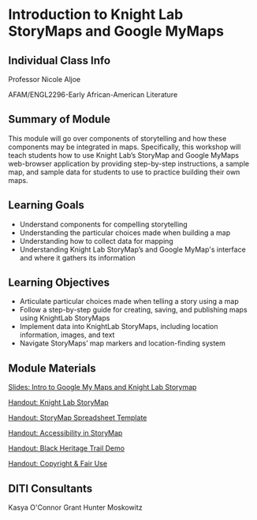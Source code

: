 <h1>Introduction to Knight Lab StoryMaps and Google MyMaps</h1>
<h2>Individual Class Info</h2>

Professor Nicole Aljoe

AFAM/ENGL2296-Early African-American Literature

<h2>Summary of Module</h2>

This module will go over components of storytelling and how these components may be integrated in maps. Specifically, this workshop will teach students how to use Knight Lab’s StoryMap and Google MyMaps web-browser application by providing step-by-step instructions, a sample map, and sample data for students to use to practice building their own maps. 

<h2>Learning Goals</h2>

* Understand components for compelling storytelling 
* Understanding the particular choices made when building a map
* Understanding how to collect data for mapping
* Understanding Knight Lab StoryMap’s and Google MyMap's interface and where it gathers its information

<h2>Learning Objectives</h2>

* Articulate particular choices made when telling a story using a map 
* Follow a step-by-step guide for creating, saving, and publishing maps using KnightLab StoryMaps
* Implement data into KnightLab StoryMaps, including location information, images, and text
* Navigate StoryMaps’ map markers and location-finding system 

<h2>Module Materials</h2>

[Slides: Intro to Google My Maps and Knight Lab Storymap](https://github.com/NULabNortheastern/digitalassignmentshowcase/blob/main/mapping/fa23-Aljoe-AFAM_ENGL2296-storymap_googlemymaps/Intro%20to%20Google%20MyMaps%20%26%20KnightLab.pdf)

[Handout: Knight Lab StoryMap](https://github.com/NULabNortheastern/digitalassignmentshowcase/blob/master/handouts/mapping/Handout-StoryMap.pdf)

[Handout: StoryMap Spreadsheet Template](https://github.com/NULabNortheastern/digitalassignmentshowcase/blob/master/handouts/mapping/Handout-StoryMap_Spreadsheet_Template.pdf)

[Handout: Accessibility in StoryMap](https://github.com/NULabNortheastern/digitalassignmentshowcase/blob/master/handouts/mapping/Handout-Accessibility_StoryMap.pdf)

[Handout: Black Heritage Trail Demo](https://github.com/NULabNortheastern/digitalassignmentshowcase/blob/master/handouts/mapping/Handout-Black_Heritage_Trail.pdf)

[Handout: Copyright & Fair Use](https://github.com/NULabNortheastern/digitalassignmentshowcase/blob/master/handouts/Copyright-Fair-Use.pdf)


<h2>DITI Consultants</h2>

Kasya O'Connor Grant
Hunter Moskowitz



